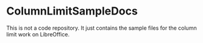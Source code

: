 # ColumnLimitSampleDocs

This is not a code repository. It just contains the sample files for the column limit work on LibreOffice.
